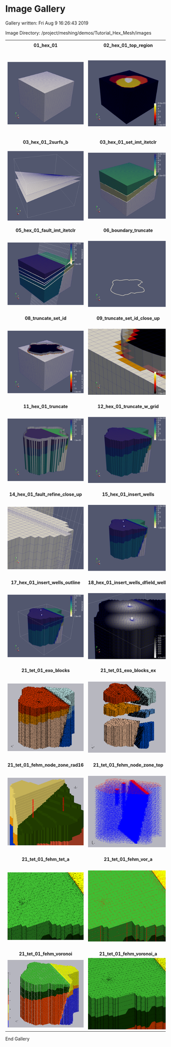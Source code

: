 # Image Gallery 

Gallery written: Fri Aug  9 16:26:43 2019

Image Directory: /project/meshing/demos/Tutorial\_Hex\_Mesh/images 


|  |  |   | 
| :---: | :---: | :---:  | 
|  |  |   | 
|  **01\_hex\_01** |  **02\_hex\_01\_top\_region** |  **03\_hex\_01\_2surfs**  | 
| ![](gallery/01_hex_01.png)| ![](gallery/02_hex_01_top_region.png)| ![](gallery/03_hex_01_2surfs.png) | 
|  **03\_hex\_01\_2surfs\_b** |  **03\_hex\_01\_set\_imt\_itetclr** |  **03\_hex\_01\_set\_imt\_itetclr\_threshold\_remove\_material3**  | 
| ![](gallery/03_hex_01_2surfs_b.png)| ![](gallery/03_hex_01_set_imt_itetclr.png)| ![](gallery/03_hex_01_set_imt_itetclr_threshold_remove_material3.png) | 
|  **05\_hex\_01\_fault\_imt\_itetclr** |  **06\_boundary\_truncate** |  **07\_boundary\_truncate\_fence**  | 
| ![](gallery/05_hex_01_fault_imt_itetclr.png)| ![](gallery/06_boundary_truncate.png)| ![](gallery/07_boundary_truncate_fence.png) | 
|  **08\_truncate\_set\_id** |  **09\_truncate\_set\_id\_close\_up** |  **10\_hex\_01\_truncate\_close\_up**  | 
| ![](gallery/08_truncate_set_id.png)| ![](gallery/09_truncate_set_id_close_up.png)| ![](gallery/10_hex_01_truncate_close_up.png) | 
|  **11\_hex\_01\_truncate** |  **12\_hex\_01\_truncate\_w\_grid** |  **13\_hex\_01\_fault\_refine**  | 
| ![](gallery/11_hex_01_truncate.png)| ![](gallery/12_hex_01_truncate_w_grid.png)| ![](gallery/13_hex_01_fault_refine.png) | 
|  **14\_hex\_01\_fault\_refine\_close\_up** |  **15\_hex\_01\_insert\_wells** |  **16\_hex\_01\_insert\_wells\_close\_up**  | 
| ![](gallery/14_hex_01_fault_refine_close_up.png)| ![](gallery/15_hex_01_insert_wells.png)| ![](gallery/16_hex_01_insert_wells_close_up.png) | 
|  **17\_hex\_01\_insert\_wells\_outline** |  **18\_hex\_01\_insert\_wells\_dfield\_wells** |  **19\_hex\_01\_to\_tet**  | 
| ![](gallery/17_hex_01_insert_wells_outline.png)| ![](gallery/18_hex_01_insert_wells_dfield_wells.png)| ![](gallery/19_hex_01_to_tet.png) | 
|  **21\_tet\_01\_exo\_blocks** |  **21\_tet\_01\_exo\_blocks\_ex** |  **21\_tet\_01\_exo\_bndry\_faces**  | 
| ![](gallery/21_tet_01_exo_blocks.png)| ![](gallery/21_tet_01_exo_blocks_ex.png)| ![](gallery/21_tet_01_exo_bndry_faces.png) | 
|  **21\_tet\_01\_fehm\_node\_zone\_rad16** |  **21\_tet\_01\_fehm\_node\_zone\_top** |  **21\_tet\_01\_fehm\_nodes**  | 
| ![](gallery/21_tet_01_fehm_node_zone_rad16.png)| ![](gallery/21_tet_01_fehm_node_zone_top.png)| ![](gallery/21_tet_01_fehm_nodes.png) | 
|  **21\_tet\_01\_fehm\_tet\_a** |  **21\_tet\_01\_fehm\_vor\_a** |  **21\_tet\_01\_fehm\_vor\_tet\_a**  | 
| ![](gallery/21_tet_01_fehm_tet_a.png)| ![](gallery/21_tet_01_fehm_vor_a.png)| ![](gallery/21_tet_01_fehm_vor_tet_a.png) | 
|  **21\_tet\_01\_fehm\_voronoi** |  **21\_tet\_01\_fehm\_voronoi\_a**  | 
| ![](gallery/21_tet_01_fehm_voronoi.png)| ![](gallery/21_tet_01_fehm_voronoi_a.png) | 


End Gallery
